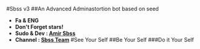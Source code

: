 #Sbss v3
##An Advanced Adminastortion bot based on seed
* **Fa & ENG**
* **Don't Forget stars!**
* **Sudo & Dev : [Amir Sbss](telegram/me/Amir_H)**
* **Channel : [Sbss Team](telegram.me/Sbss_Team)**
#See Your Self
##Be Your Self
###Do it Your Self
